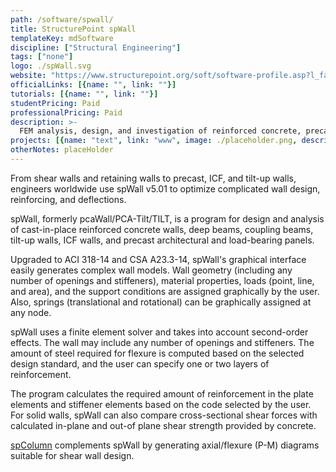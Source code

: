 ```yaml
---
path: /software/spwall/
title: StructurePoint spWall
templateKey: mdSoftware
discipline: ["Structural Engineering"]
tags: ["none"]
logo: ./spWall.svg
website: "https://www.structurepoint.org/soft/software-profile.asp?l_family_id=56"
officialLinks: [{name: "", link: ""}]
tutorials: [{name: "", link: ""}]
studentPricing: Paid
professionalPricing: Paid
description: >-
  FEM analysis, design, and investigation of reinforced concrete, precast, ICF, tilt-up, retaining, architectural, and shear walls.
projects: [{name: "text", link: "www", image: ./placeholder.png, description: "blah blah"}]
otherNotes: placeHolder
---
```


From shear walls and retaining walls to precast, ICF, and tilt-up walls, engineers worldwide use spWall v5.01 to optimize complicated wall design, reinforcing, and deflections.

spWall, formerly pcaWall/PCA-Tilt/TILT, is a program for design and analysis of cast-in-place reinforced concrete walls, deep beams, coupling beams, tilt-up walls, ICF walls, and precast architectural and load-bearing panels.

Upgraded to ACI 318-14 and CSA A23.3-14, spWall's graphical interface easily generates complex wall models. Wall geometry (including any number of openings and stiffeners), material properties, loads (point, line, and area), and the support conditions are assigned graphically by the user. Also, springs (translational and rotational) can be graphically assigned at any node.

spWall uses a finite element solver and takes into account second-order effects. The wall may include any number of openings and stiffeners. The amount of steel required for flexure is computed based on the selected design standard, and the user can specify one or two layers of reinforcement.

The program calculates the required amount of reinforcement in the plate elements and stiffener elements based on the code selected by the user. For solid walls, spWall can also compare cross-sectional shear forces with calculated in-plane and out-of plane shear strength provided by concrete.

[spColumn](/software/spColumn/) complements spWall by generating axial/flexure (P-M) diagrams suitable for shear wall design.
